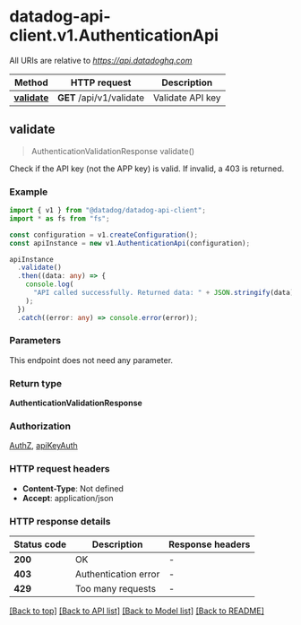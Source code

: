 # datadog-api-client.v1.AuthenticationApi

All URIs are relative to *https://api.datadoghq.com*

| Method                                        | HTTP request             | Description      |
| --------------------------------------------- | ------------------------ | ---------------- |
| [**validate**](AuthenticationApi.md#validate) | **GET** /api/v1/validate | Validate API key |

## **validate**

> AuthenticationValidationResponse validate()

Check if the API key (not the APP key) is valid. If invalid, a 403 is returned.

### Example

```typescript
import { v1 } from "@datadog/datadog-api-client";
import * as fs from "fs";

const configuration = v1.createConfiguration();
const apiInstance = new v1.AuthenticationApi(configuration);

apiInstance
  .validate()
  .then((data: any) => {
    console.log(
      "API called successfully. Returned data: " + JSON.stringify(data)
    );
  })
  .catch((error: any) => console.error(error));
```

### Parameters

This endpoint does not need any parameter.

### Return type

**AuthenticationValidationResponse**

### Authorization

[AuthZ](README.md#AuthZ), [apiKeyAuth](README.md#apiKeyAuth)

### HTTP request headers

- **Content-Type**: Not defined
- **Accept**: application/json

### HTTP response details

| Status code | Description          | Response headers |
| ----------- | -------------------- | ---------------- |
| **200**     | OK                   | -                |
| **403**     | Authentication error | -                |
| **429**     | Too many requests    | -                |

[[Back to top]](#) [[Back to API list]](README.md#documentation-for-api-endpoints) [[Back to Model list]](README.md#documentation-for-models) [[Back to README]](README.md)
